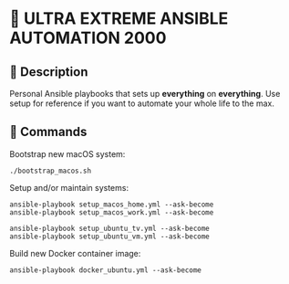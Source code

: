 # 🤖 ULTRA EXTREME ANSIBLE AUTOMATION 2000

## 🚨 Description

Personal Ansible playbooks that sets up **everything** on **everything**. Use
setup for reference if you want to automate your whole life to the max.

## 🚀 Commands

Bootstrap new macOS system:

    ./bootstrap_macos.sh

Setup and/or maintain systems:

    ansible-playbook setup_macos_home.yml --ask-become
    ansible-playbook setup_macos_work.yml --ask-become

    ansible-playbook setup_ubuntu_tv.yml --ask-become
    ansible-playbook setup_ubuntu_vm.yml --ask-become

Build new Docker container image:

    ansible-playbook docker_ubuntu.yml --ask-become

